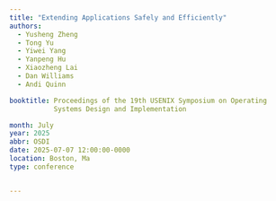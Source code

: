 ```yaml
---
title: "Extending Applications Safely and Efficiently"
authors:
  - Yusheng Zheng
  - Tong Yu
  - Yiwei Yang
  - Yanpeng Hu
  - Xiaozheng Lai
  - Dan Williams
  - Andi Quinn

booktitle: Proceedings of the 19th USENIX Symposium on Operating
           Systems Design and Implementation

month: July
year: 2025
abbr: OSDI
date: 2025-07-07 12:00:00-0000
location: Boston, Ma
type: conference


---
```


